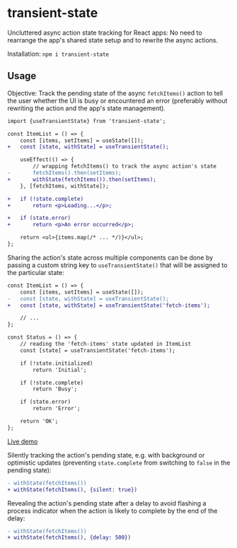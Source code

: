 # transient-state

Uncluttered async action state tracking for React apps: No need to rearrange the app's shared state setup and to rewrite the async actions.

Installation: `npm i transient-state`

## Usage

Objective: Track the pending state of the async `fetchItems()` action to tell the user whether the UI is busy or encountered an error (preferably without rewriting the action and the app's state management).

```diff
import {useTransientState} from 'transient-state';

const ItemList = () => {
    const [items, setItems] = useState([]);
+   const [state, withState] = useTransientState();

    useEffect(() => {
        // wrapping fetchItems() to track the async action's state
-       fetchItems().then(setItems);
+       withState(fetchItems()).then(setItems);
    }, [fetchItems, withState]);

+   if (!state.complete)
+       return <p>Loading...</p>;

+   if (state.error)
+       return <p>An error occurred</p>;

    return <ul>{items.map(/* ... */)}</ul>;
};
```

Sharing the action's state across multiple components can be done by passing a custom string key to `useTransientState()` that will be assigned to the particular state:

```diff
const ItemList = () => {
    const [items, setItems] = useState([]);
-   const [state, withState] = useTransientState();
+   const [state, withState] = useTransientState('fetch-items');

    // ...
};

const Status = () => {
    // reading the 'fetch-items' state updated in ItemList
    const [state] = useTransientState('fetch-items');

    if (!state.initialized)
        return 'Initial';

    if (!state.complete)
        return 'Busy';

    if (state.error)
        return 'Error';

    return 'OK';
};
```

[Live demo](https://codesandbox.io/p/sandbox/transient-state-demo-3xwl78?file=%2Fsrc%2FItemList.js)

Silently tracking the action's pending state, e.g. with background or optimistic updates (preventing `state.complete` from switching to `false` in the pending state):

```diff
- withState(fetchItems())
+ withState(fetchItems(), {silent: true})
```

Revealing the action's pending state after a delay to avoid flashing a process indicator when the action is likely to complete by the end of the delay:

```diff
- withState(fetchItems())
+ withState(fetchItems(), {delay: 500})
```

